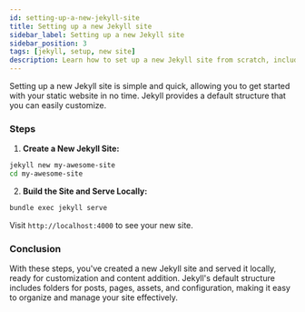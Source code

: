 ```yaml
---
id: setting-up-a-new-jekyll-site
title: Setting up a new Jekyll site
sidebar_label: Setting up a new Jekyll site
sidebar_position: 3
tags: [jekyll, setup, new site]
description: Learn how to set up a new Jekyll site from scratch, including creating and structuring your project.
---
```


Setting up a new Jekyll site is simple and quick, allowing you to get started with your static website in no time. Jekyll provides a default structure that you can easily customize.

### Steps

1. **Create a New Jekyll Site:**
```sh
jekyll new my-awesome-site
cd my-awesome-site
```

2. **Build the Site and Serve Locally:**
```sh
bundle exec jekyll serve
```
Visit `http://localhost:4000` to see your new site.

### Conclusion

With these steps, you've created a new Jekyll site and served it locally, ready for customization and content addition. Jekyll's default structure includes folders for posts, pages, assets, and configuration, making it easy to organize and manage your site effectively.